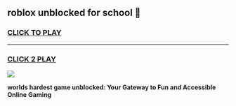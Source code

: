 
## roblox unblocked for school 👋
<h3>
<a href="https://premium.freeplayer.one?title=roblox_unblocked_for_school&ref=13F">CLICK TO PLAY</a></h3>
<hr>

<h3>
<a href="https://premium.freeplayer.one?title=roblox_unblocked_for_school&ref=13F">CLICK 2 PLAY</a>
  
</h3>

<a href="https://premium.freeplayer.one?title=roblox_unblocked_for_school&ref=12F/"><img src="https://clearcache.store/games.png"></a>


**worlds hardest game unblocked: Your Gateway to Fun and Accessible Online Gaming**
